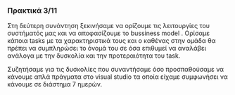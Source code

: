 ### Πρακτικά 3/11
Στη δεύτερη συνάντηση ξεκινήσαμε να ορίζουμε τις λειτουργίες του συστήματός μας και να αποφασίζουμε το bussiness model . Ορίσαμε κάποια tasks με τα χαρακτηριστικά τους και ο καθένας στην ομάδα θα πρέπει να συμπληρώσει το όνομά του σε όσα επιθυμεί να αναλάβει ανάλογα με την δυσκολία και την προτεραιότητα του task.  

Συζητήσαμε για τις δυσκολίες που συναντήσαμε όσο προσπαθούσαμε να κάνουμε απλά πράγματα στο visual studio τα οποία είχαμε συμφωνήσει να κάνουμε σε διάστημα 7 ημερών. 
